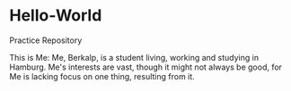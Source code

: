 # Hello-World
Practice Repository 

This is Me: 
Me, Berkalp, is a student living, working and studying in Hamburg. 
Me's interests are vast, though it might not always be good, for Me is lacking focus on one thing, resulting from it. 
